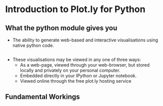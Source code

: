 # Introduction to Plot.ly for Python

## What the python module gives you
* The ability to generate web-based and interactive visualisations using native python code.

```python


```
* These visualisations may be viewed in any one of three ways:
  * As a web-page, viewed through your web-browser, but stored locally and privately on your personal computer.
  * Embedded directly in your IPython or Jupyter notebook.
  * Viewed online through the free plot.ly hosting service

## Fundamental Workings


